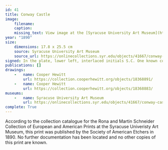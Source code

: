 ```yaml
---
id: 41
title: Conway Castle
image:
    filename: 
    caption: 
    missing_text: View image at the [Syracuse University Art Museum](https://onlinecollections.syr.edu/objects/41667/conway-castle)
year: "1890"
size:
    dimensions: 17.8 x 25.5 cm
    source: Syracuse University Art Museum
    source_url: https://onlinecollections.syr.edu/objects/41667/conway-castle
signed: In the plate, lower left, interlaced initials S.C. One known copy also hand-signed.
publications: []
drawings:
    -   name: Cooper Hewitt
        url: https://collection.cooperhewitt.org/objects/18368891/
    -   name: Cooper Hewitt
        url: https://collection.cooperhewitt.org/objects/18368883/
museums: 
    -   name: Syracuse University Art Museum
        url: https://onlinecollections.syr.edu/objects/41667/conway-castle
complete: True
---
```

According to the collection catalogue for the Rona and Martin Schneider Collection of European and American Prints at the Syracuse Univeristy Art Museum, this print was published by the Society of American Etchers in 1890. No further documentation has been located and no other copies of this print are known.